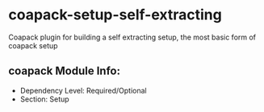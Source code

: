# coapack-setup-self-extracting
Coapack plugin for building a self extracting setup, the most basic form of coapack setup

## coapack Module Info:
- Dependency Level: Required/Optional
- Section: Setup
